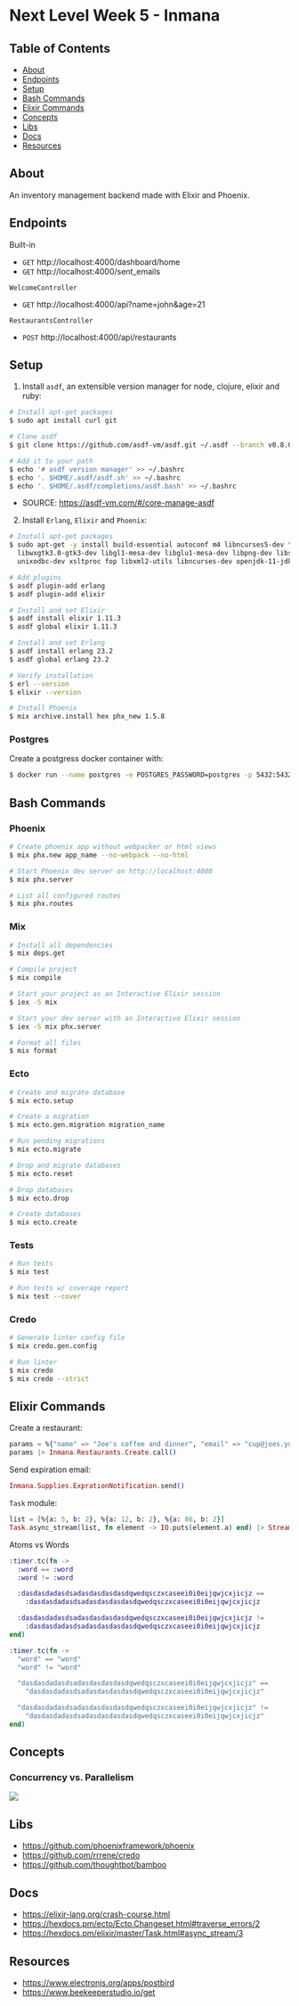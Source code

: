# Next Level Week 5 - Inmana

## Table of Contents

- [About](#about)
- [Endpoints](#endpoints)
- [Setup](#setup)
- [Bash Commands](#bash_commands)
- [Elixir Commands](#elixir_commands)
- [Concepts](#concepts)
- [Libs](#libs)
- [Docs](#docs)
- [Resources](#resources)

## About <a name = "about"></a>

An inventory management backend made with Elixir and Phoenix.

## Endpoints <a name = "endpoints"></a>

Built-in

- `GET` http://localhost:4000/dashboard/home
- `GET` http://localhost:4000/sent_emails

`WelcomeController`

- `GET` http://localhost:4000/api?name=john&age=21

`RestaurantsController`

- `POST` http://localhost:4000/api/restaurants

## Setup <a name = "setup"></a>

1. Install `asdf`, an extensible version manager for node, clojure, elixir
   and ruby:

```bash
# Install apt-get packages
$ sudo apt install curl git

# Clone asdf
$ git clone https://github.com/asdf-vm/asdf.git ~/.asdf --branch v0.8.0

# Add it to your path
$ echo '# asdf version manager' >> ~/.bashrc
$ echo '. $HOME/.asdf/asdf.sh' >> ~/.bashrc
$ echo '. $HOME/.asdf/completions/asdf.bash' >> ~/.bashrc
```

- SOURCE: https://asdf-vm.com/#/core-manage-asdf

2. Install `Erlang`, `Elixir` and `Phoenix`:

```bash
# Install apt-get packages
$ sudo apt-get -y install build-essential autoconf m4 libncurses5-dev \
  libwxgtk3.0-gtk3-dev libgl1-mesa-dev libglu1-mesa-dev libpng-dev libssh-dev \
  unixodbc-dev xsltproc fop libxml2-utils libncurses-dev openjdk-11-jdk

# Add plugins
$ asdf plugin-add erlang
$ asdf plugin-add elixir

# Install and set Elixir
$ asdf install elixir 1.11.3
$ asdf global elixir 1.11.3

# Install and set Erlang
$ asdf install erlang 23.2
$ asdf global erlang 23.2

# Verify installation
$ erl --version
$ elixir --version

# Install Phoenix
$ mix archive.install hex phx_new 1.5.8
```

### Postgres

Create a postgress docker container with:

```bash
$ docker run --name postgres -e POSTGRES_PASSWORD=postgres -p 5432:5432 -d postgres
```

## Bash Commands <a name = "bash_commands"></a>

### Phoenix

```bash
# Create phoenix app without webpacker or html views
$ mix phx.new app_name --no-webpack --no-html

# Start Phoenix dev server on http://localhost:4000
$ mix phx.server

# List all configured routes
$ mix phx.routes
```

### Mix

```bash
# Install all dependencies
$ mix deps.get

# Compile project
$ mix compile

# Start your project as an Interactive Elixir session
$ iex -S mix

# Start your dev server with an Interactive Elixir session
$ iex -S mix phx.server

# Format all files
$ mix format
```

### Ecto

```bash
# Create and migrate database
$ mix ecto.setup

# Create a migration
$ mix ecto.gen.migration migration_name

# Run pending migrations
$ mix ecto.migrate

# Drop and migrate databases
$ mix ecto.reset

# Drop databases
$ mix ecto.drop

# Create databases
$ mix ecto.create
```

### Tests

```bash
# Run tests
$ mix test

# Run tests w/ coverage report
$ mix test --cover
```

### Credo

```bash
# Generate linter config file
$ mix credo.gen.config

# Run linter
$ mix credo
$ mix credo --strict
```

## Elixir Commands <a name = "elixir_commands"></a>

Create a restaurant:

```elixir
params = %{"name" => "Joe's coffee and dinner", "email" => "cup@joes.yum"}
params |> Inmana.Restaurants.Create.call()
```

Send expiration email:

```elixir
Inmana.Supplies.ExprationNotification.send()
```

`Task` module:

```elixir
list = [%{a: 5, b: 2}, %{a: 12, b: 2}, %{a: 86, b: 2}]
Task.async_stream(list, fn element -> IO.puts(element.a) end) |> Stream.run()
```

Atoms vs Words

```elixir
:timer.tc(fn ->
  :word == :word
  :word != :word

  :dasdasdadasdsadasdasdasdasdqwedqsczxcaseei0i0eijqwjcxjicjz ==
    :dasdasdadasdsadasdasdasdasdqwedqsczxcaseei0i0eijqwjcxjicjz

  :dasdasdadasdsadasdasdasdasdqwedqsczxcaseei0i0eijqwjcxjicjz !=
    :dasdasdadasdsadasdasdasdasdqwedqsczxcaseei0i0eijqwjcxjicjz
end)

:timer.tc(fn ->
  "word" == "word"
  "word" != "word"

  "dasdasdadasdsadasdasdasdasdqwedqsczxcaseei0i0eijqwjcxjicjz" ==
    "dasdasdadasdsadasdasdasdasdqwedqsczxcaseei0i0eijqwjcxjicjz"

  "dasdasdadasdsadasdasdasdasdqwedqsczxcaseei0i0eijqwjcxjicjz" !=
    "dasdasdadasdsadasdasdasdasdqwedqsczxcaseei0i0eijqwjcxjicjz"
end)
```

## Concepts <a name = "concepts"></a>

### Concurrency vs. Parallelism

<p>
  <img src=".github/concurrency_vs_parallelism.svg"/>
</p>

## Libs <a name = "libs"></a>

- https://github.com/phoenixframework/phoenix
- https://github.com/rrrene/credo
- https://github.com/thoughtbot/bamboo

## Docs <a name = "docs"></a>

- https://elixir-lang.org/crash-course.html
- https://hexdocs.pm/ecto/Ecto.Changeset.html#traverse_errors/2
- https://hexdocs.pm/elixir/master/Task.html#async_stream/3

## Resources <a name = "resources"></a>

- https://www.electronjs.org/apps/postbird
- https://www.beekeeperstudio.io/get
